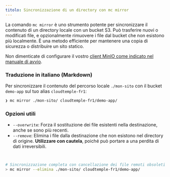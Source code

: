 ```yaml
---
titolo: Sincronizzazione di un directory con mc mirror
---
```


La comando `mc mirror` è uno strumento potente per sincronizzare il contenuto di un directory locale con un bucket S3. Può trasferire nuovi o modificati file, e opzionalmente rimuovere i file dal bucket che non esistono più localmente. È una metodo efficiente per mantenere una copia di sicurezza o distribuire un sito statico.

Non dimenticate di configurare il vostro [client MinIO come indicato nel manuale di avvio](../quickstart.md).

### Traduzione in italiano (Markdown)

Per sincronizzare il contenuto del percorso locale `./mon-sito` con il bucket `demo-app` sul tuo alias `cloudtemple-fr1`:

```bash
❯ mc mirror ./mon-sito/ cloudtemple-fr1/demo-app/
```

### Opzioni utili

*   `--overwrite`: Forza il sostituzione dei file esistenti nella destinazione, anche se sono più recenti.
*   `--remove`: Elimina i file dalla destinazione che non esistono nel directory di origine. **Utilizzare con cautela**, poiché può portare a una perdita di dati irreversibili.

```bash


# Sincronizzazione completa con cancellazione dei file remoti obsoleti
> mc mirror --elimina ./mon-sito/ cloudtemple-fr1/demo-app/